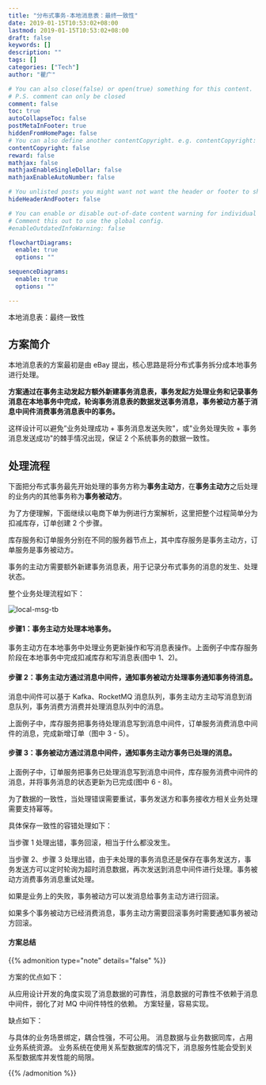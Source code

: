```yaml
---
title: "分布式事务-本地消息表：最终一致性"
date: 2019-01-15T10:53:02+08:00
lastmod: 2019-01-15T10:53:02+08:00
draft: false
keywords: []
description: ""
tags: []
categories: ["Tech"]
author: "瞿广"

# You can also close(false) or open(true) something for this content.
# P.S. comment can only be closed
comment: false
toc: true
autoCollapseToc: false
postMetaInFooter: true
hiddenFromHomePage: false
# You can also define another contentCopyright. e.g. contentCopyright: "This is another copyright."
contentCopyright: false
reward: false
mathjax: false
mathjaxEnableSingleDollar: false
mathjaxEnableAutoNumber: false

# You unlisted posts you might want not want the header or footer to show
hideHeaderAndFooter: false

# You can enable or disable out-of-date content warning for individual post.
# Comment this out to use the global config.
#enableOutdatedInfoWarning: false

flowchartDiagrams:
  enable: true
  options: ""

sequenceDiagrams: 
  enable: true
  options: ""

---
```


<!--more-->



本地消息表：最终一致性

## 方案简介

本地消息表的方案最初是由 eBay 提出，核心思路是将分布式事务拆分成本地事务进行处理。

**方案通过在事务主动发起方额外新建事务消息表，事务发起方处理业务和记录事务消息在本地事务中完成，轮询事务消息表的数据发送事务消息，事务被动方基于消息中间件消费事务消息表中的事务。**

这样设计可以避免”业务处理成功 + 事务消息发送失败"，或"业务处理失败 + 事务消息发送成功"的棘手情况出现，保证 2 个系统事务的数据一致性。

## 处理流程

下面把分布式事务最先开始处理的事务方称为**事务主动方**，在**事务主动方**之后处理的业务内的其他事务称为**事务被动方**。

为了方便理解，下面继续以电商下单为例进行方案解析，这里把整个过程简单分为扣减库存，订单创建 2 个步骤。

库存服务和订单服务分别在不同的服务器节点上，其中库存服务是事务主动方，订单服务是事务被动方。

事务的主动方需要额外新建事务消息表，用于记录分布式事务的消息的发生、处理状态。

整个业务处理流程如下：

![local-msg-tb](/img/local-msg-tb.png)

#### 步骤1：事务主动方处理本地事务。

事务主动方在本地事务中处理业务更新操作和写消息表操作。上面例子中库存服务阶段在本地事务中完成扣减库存和写消息表(图中 1、2)。

#### 步骤 2：事务主动方通过消息中间件，通知事务被动方处理事务通知事务待消息。

消息中间件可以基于 Kafka、RocketMQ 消息队列，事务主动方主动写消息到消息队列，事务消费方消费并处理消息队列中的消息。

上面例子中，库存服务把事务待处理消息写到消息中间件，订单服务消费消息中间件的消息，完成新增订单（图中 3 - 5）。

#### 步骤 3：事务被动方通过消息中间件，通知事务主动方事务已处理的消息。

上面例子中，订单服务把事务已处理消息写到消息中间件，库存服务消费中间件的消息，并将事务消息的状态更新为已完成(图中 6 - 8)。

为了数据的一致性，当处理错误需要重试，事务发送方和事务接收方相关业务处理需要支持幂等。

具体保存一致性的容错处理如下：

当步骤 1 处理出错，事务回滚，相当于什么都没发生。

当步骤 2、步骤 3 处理出错，由于未处理的事务消息还是保存在事务发送方，事务发送方可以定时轮询为超时消息数据，再次发送到消息中间件进行处理。事务被动方消费事务消息重试处理。

如果是业务上的失败，事务被动方可以发消息给事务主动方进行回滚。

如果多个事务被动方已经消费消息，事务主动方需要回滚事务时需要通知事务被动方回滚。

#### 方案总结

{{% admonition type="note" details="false" %}}

方案的优点如下： 

从应用设计开发的角度实现了消息数据的可靠性，消息数据的可靠性不依赖于消息中间件，弱化了对 MQ 中间件特性的依赖。 
方案轻量，容易实现。

缺点如下：

与具体的业务场景绑定，耦合性强，不可公用。
消息数据与业务数据同库，占用业务系统资源。
业务系统在使用关系型数据库的情况下，消息服务性能会受到关系型数据库并发性能的局限。

{{% /admonition %}}